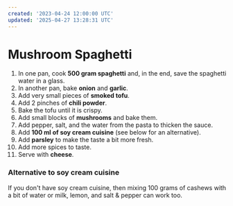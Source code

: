 ```yaml
---
created: '2023-04-24 12:00:00 UTC'
updated: '2025-04-27 13:28:31 UTC'
---
```


# Mushroom Spaghetti

1. In one pan, cook **500 gram spaghetti** and, in the end, save the spaghetti water in a glass.
1. In another pan, bake **onion** and **garlic**.
1. Add very small pieces of **smoked tofu**.
1. Add 2 pinches of **chili powder**.
1. Bake the tofu until it is crispy.
1. Add small blocks of **mushrooms** and bake them.
1. Add pepper, salt, and the water from the pasta to thicken the sauce.
1. Add **100 ml of soy cream cuisine** (see below for an alternative).
1. Add **parsley** to make the taste a bit more fresh.
1. Add more spices to taste.
1. Serve with **cheese**.

### Alternative to soy cream cuisine

If you don't have soy cream cuisine, then mixing 100 grams of cashews with a bit of water or milk, lemon, and salt & pepper can work too.

